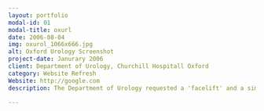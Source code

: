 ```yaml
---
layout: portfolio
modal-id: 01
modal-title: oxurl
date: 2006-08-04
img: oxurol_1066x666.jpg
alt: Oxford Urology Screenshot
project-date: Janurary 2006
client: Department of Urology, Churchill Hospitall Oxford
category: Website Refresh
Website: http://google.com
description: The Department of Urology requested a 'facelift' and a simple way modify content on their exisiting website for patients and GPs. We redesigned the website in keeping with the original theme and installed a bespoke Content Management System, allowing dynamic content modification. **(Note in 2010 the website was decommissioned)**

---
```

